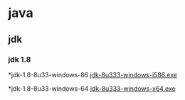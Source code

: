 #  java

## jdk

### jdk 1.8

 *jdk-1.8-8u33-windows-86 [jdk-8u333-windows-i586.exe](https://drive.google.com/file/d/1qfYfTi8zIXxvwMoxrRyqCgEuHtgW_KCA/view?usp=sharing)
 
 *jdk-1.8-8u33-windows-64 [jdk-8u333-windows-x64.exe](https://drive.google.com/file/d/1Rb5-2QlEYk_-nuepJM7G3Ea142Sri6SR/view?usp=sharing)

